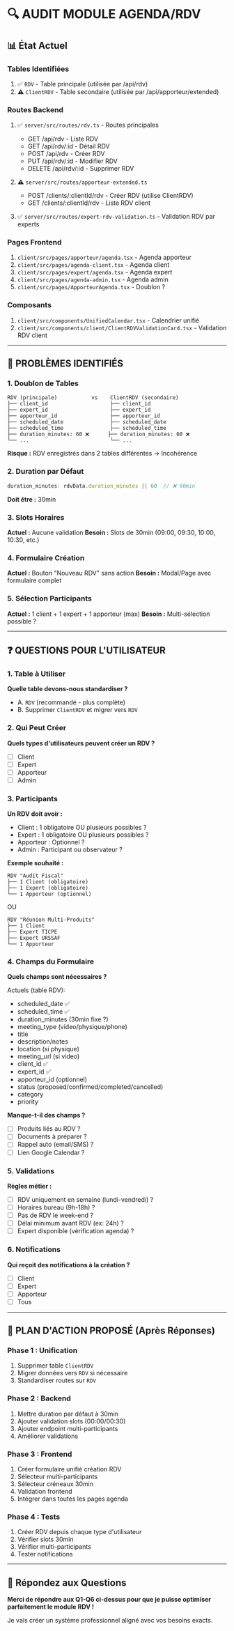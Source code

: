 # 🔍 AUDIT MODULE AGENDA/RDV

## 📊 État Actuel

### Tables Identifiées
1. ✅ `RDV` - Table principale (utilisée par /api/rdv)
2. ⚠️ `ClientRDV` - Table secondaire (utilisée par /api/apporteur/extended)

### Routes Backend
1. ✅ `server/src/routes/rdv.ts` - Routes principales
   - GET /api/rdv - Liste RDV
   - GET /api/rdv/:id - Détail RDV
   - POST /api/rdv - Créer RDV
   - PUT /api/rdv/:id - Modifier RDV
   - DELETE /api/rdv/:id - Supprimer RDV

2. ⚠️ `server/src/routes/apporteur-extended.ts`
   - POST /clients/:clientId/rdv - Créer RDV (utilise ClientRDV)
   - GET /clients/:clientId/rdv - Liste RDV client

3. ✅ `server/src/routes/expert-rdv-validation.ts` - Validation RDV par experts

### Pages Frontend
1. `client/src/pages/apporteur/agenda.tsx` - Agenda apporteur
2. `client/src/pages/agenda-client.tsx` - Agenda client
3. `client/src/pages/expert/agenda.tsx` - Agenda expert
4. `client/src/pages/agenda-admin.tsx` - Agenda admin
5. `client/src/pages/ApporteurAgenda.tsx` - Doublon ?

### Composants
1. `client/src/components/UnifiedCalendar.tsx` - Calendrier unifié
2. `client/src/components/client/ClientRDVValidationCard.tsx` - Validation RDV client

---

## 🚨 PROBLÈMES IDENTIFIÉS

### 1. Doublon de Tables
```
RDV (principale)           vs    ClientRDV (secondaire)
├── client_id                    ├── client_id
├── expert_id                    ├── expert_id
├── apporteur_id                 ├── apporteur_id
├── scheduled_date               ├── scheduled_date
├── scheduled_time               ├── scheduled_time
├── duration_minutes: 60 ❌      ├── duration_minutes: 60 ❌
└── ...                          └── ...
```

**Risque :** RDV enregistrés dans 2 tables différentes → Incohérence

### 2. Duration par Défaut
```typescript
duration_minutes: rdvData.duration_minutes || 60  // ❌ 60min
```
**Doit être :** 30min

### 3. Slots Horaires
**Actuel :** Aucune validation
**Besoin :** Slots de 30min (09:00, 09:30, 10:00, 10:30, etc.)

### 4. Formulaire Création
**Actuel :** Bouton "Nouveau RDV" sans action
**Besoin :** Modal/Page avec formulaire complet

### 5. Sélection Participants
**Actuel :** 1 client + 1 expert + 1 apporteur (max)
**Besoin :** Multi-sélection possible ?

---

## ❓ QUESTIONS POUR L'UTILISATEUR

### 1. Table à Utiliser
**Quelle table devons-nous standardiser ?**
- A. `RDV` (recommandé - plus complète)
- B. Supprimer `ClientRDV` et migrer vers `RDV`

### 2. Qui Peut Créer
**Quels types d'utilisateurs peuvent créer un RDV ?**
- [ ] Client
- [ ] Expert  
- [ ] Apporteur
- [ ] Admin

### 3. Participants
**Un RDV doit avoir :**
- Client : 1 obligatoire OU plusieurs possibles ?
- Expert : 1 obligatoire OU plusieurs possibles ?
- Apporteur : Optionnel ?
- Admin : Participant ou observateur ?

**Exemple souhaité :**
```
RDV "Audit Fiscal"
├── 1 Client (obligatoire)
├── 1 Expert (obligatoire)
└── 1 Apporteur (optionnel)
```

OU

```
RDV "Réunion Multi-Produits"
├── 1 Client
├── Expert TICPE
├── Expert URSSAF
└── 1 Apporteur
```

### 4. Champs du Formulaire
**Quels champs sont nécessaires ?**

Actuels (table RDV):
- scheduled_date ✅
- scheduled_time ✅
- duration_minutes (30min fixe ?)
- meeting_type (video/physique/phone)
- title
- description/notes
- location (si physique)
- meeting_url (si video)
- client_id ✅
- expert_id ✅
- apporteur_id (optionnel)
- status (proposed/confirmed/completed/cancelled)
- category
- priority

**Manque-t-il des champs ?**
- [ ] Produits liés au RDV ?
- [ ] Documents à préparer ?
- [ ] Rappel auto (email/SMS) ?
- [ ] Lien Google Calendar ?

### 5. Validations
**Règles métier :**
- [ ] RDV uniquement en semaine (lundi-vendredi) ?
- [ ] Horaires bureau (9h-18h) ?
- [ ] Pas de RDV le week-end ?
- [ ] Délai minimum avant RDV (ex: 24h) ?
- [ ] Expert disponible (vérification agenda) ?

### 6. Notifications
**Qui reçoit des notifications à la création ?**
- [ ] Client
- [ ] Expert
- [ ] Apporteur
- [ ] Tous

---

## 🎯 PLAN D'ACTION PROPOSÉ (Après Réponses)

### Phase 1 : Unification
1. Supprimer table `ClientRDV`
2. Migrer données vers `RDV` si nécessaire
3. Standardiser routes sur `RDV`

### Phase 2 : Backend
1. Mettre duration par défaut à 30min
2. Ajouter validation slots (00:00/00:30)
3. Ajouter endpoint multi-participants
4. Améliorer validations

### Phase 3 : Frontend
1. Créer formulaire unifié création RDV
2. Sélecteur multi-participants
3. Sélecteur créneaux 30min
4. Validation frontend
5. Intégrer dans toutes les pages agenda

### Phase 4 : Tests
1. Créer RDV depuis chaque type d'utilisateur
2. Vérifier slots 30min
3. Vérifier multi-participants
4. Tester notifications

---

## 📝 Répondez aux Questions

**Merci de répondre aux Q1-Q6 ci-dessus pour que je puisse optimiser parfaitement le module RDV !**

Je vais créer un système professionnel aligné avec vos besoins exacts.

